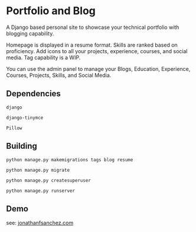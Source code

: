 # Portfolio and Blog

A Django based personal site to showcase your technical portfolio with blogging capability.

Homepage is displayed in a resume format. Skills are ranked based on proficiency. 
Add icons to all your projects, experience, courses, and social media. Tag capability is a WIP.

You can use the admin panel to manage your Blogs, Education, Experience, Courses, Projects, Skills, and Social Media.

## Dependencies

`django`

`django-tinymce`

`Pillow`

## Building
`python manage.py makemigrations tags blog resume`

`python manage.py migrate`

`python manage.py createsuperuser`

`python manage.py runserver`

## Demo
see: [jonathanfsanchez.com](https://jonathanfsanchez.com)